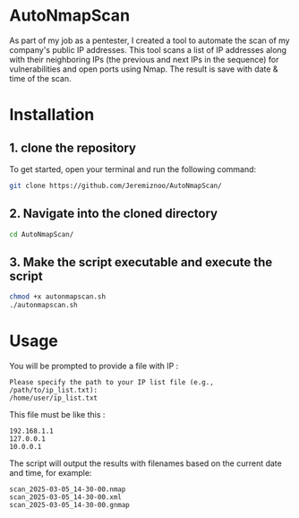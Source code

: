 # AutoNmapScan
As part of my job as a pentester, I created a tool to automate the scan of my company's public IP addresses. This tool scans a list of IP addresses along with their neighboring IPs (the previous and next IPs in the sequence) for vulnerabilities and open ports using Nmap. The result is save with date & time of the scan.

# Installation

## 1. clone the repository 

To get started, open your terminal and run the following command:

```bash
git clone https://github.com/Jeremiznoo/AutoNmapScan/
```

## 2. Navigate into the cloned directory

```bash
cd AutoNmapScan/
```

## 3. Make the script executable and execute the script

```bash
chmod +x autonmapscan.sh
./autonmapscan.sh
```
# Usage

You will be prompted to provide a file with IP :

```
Please specify the path to your IP list file (e.g., /path/to/ip_list.txt):
/home/user/ip_list.txt
```
This file must be like this : 

```
192.168.1.1
127.0.0.1
10.0.0.1
```
The script will output the results with filenames based on the current date and time, for example:

```
scan_2025-03-05_14-30-00.nmap
scan_2025-03-05_14-30-00.xml
scan_2025-03-05_14-30-00.gnmap
```
